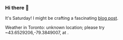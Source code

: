 ### Hi there :wave:

It's Saturday! I might be crafting a fascinating [blog post](https://www.benjaminwuethrich.dev).

Weather in Toronto: unknown location; please try ~43.6529206,-79.3849007, at .
